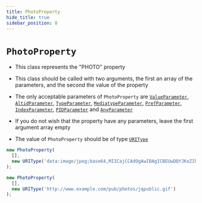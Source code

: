 ```yaml
---
title: PhotoProperty
hide_title: true
sidebar_position: 8
---
```


# `PhotoProperty`

* This class represents the "PHOTO" property

* This class should be called with two arguments, the first an array of the parameters, and the second the value of the property

* The only acceptable parameters of ```PhotoProperty``` are [`ValueParameter`](/documentation/parameters/valueparameter), [`AltidParameter`](/documentation/parameters/altidparameter), [`TypeParameter`](/documentation/parameters/typeparameter), [`MediatypeParameter`](/documentation/parameters/mediatypeparameter), [`PrefParameter`](/documentation/parameters/prefparameter), [`IndexParameter`](/documentation/parameters/indexparameter), [`PIDParameter`](/documentation/parameters/pidparameter) and [`AnyParameter`](/documentation/parameters/anyparameter)

* If you do not wish that the property have any parameters, leave the first argument array empty

* The value of ```PhotoProperty``` should be of type [`URIType`](/documentation/values/uritype)

```js
new PhotoProperty(
  [],
  new URIType('data:image/jpeg;base64,MIICajCCAdOgAwIBAgICBEUwDQYJKoZIhvAQEEBQAwdzELMAkGA1UEBhMCVVMxLDAqBgNVBAoTI05ldHNjYXBlIENvbW11bmljYXRpb25zIENvcnBvcmF0aW9uMRwwGgYDVQQLExNJbmZvcm1hdGlvbiBTeXN0')
);

new PhotoProperty(
  [],
  new URIType('http://www.example.com/pub/photos/jqpublic.gif')
);
```

